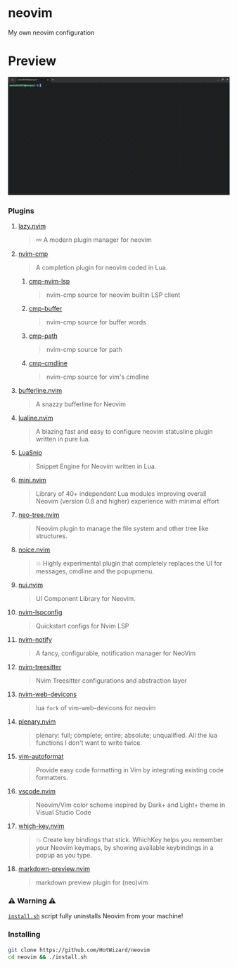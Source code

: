 # neovim
My own neovim configuration
# Preview
![Preview GIF](PREVIEW.gif)
### Plugins
1. [lazy.nvim](https://github.com/folke/lazy.nvim)
    > 💤 A modern plugin manager for neovim
2. [nvim-cmp](https://github.com/hrsh7th/nvim-cmp)
    > A completion plugin for neovim coded in Lua.
    1. [cmp-nvim-lsp](https://github.com/hrsh7th/cmp-nvim-lsp)
        > nvim-cmp source for neovim builtin LSP client
    2. [cmp-buffer](https://github.com/hrsh7th/cmp-buffer)
        > nvim-cmp source for buffer words
    3. [cmp-path](https://github.com/hrsh7th/cmp-path)
        > nvim-cmp source for path
    4. [cmp-cmdline](https://github.com/hrsh7th/cmp-cmdline)
        > nvim-cmp source for vim's cmdline
3. [bufferline.nvim](https://github.com/akinsho/bufferline.nvim)
    > A snazzy bufferline for Neovim
4. [lualine.nvim](https://github.com/nvim-lualine/lualine.nvim)
    > A blazing fast and easy to configure neovim statusline plugin written in pure lua.
5. [LuaSnip](https://github.com/L3MON4D3/LuaSnip)
    > Snippet Engine for Neovim written in Lua.
6. [mini.nvim](https://github.com/echasnovski/mini.nvim)
    > Library of 40+ independent Lua modules improving overall Neovim (version 0.8 and higher) experience with minimal effort
7. [neo-tree.nvim](https://github.com/nvim-neo-tree/neo-tree.nvim)
    > Neovim plugin to manage the file system and other tree like structures.
8. [noice.nvim](https://github.com/folke/noice.nvim)
    > 💥 Highly experimental plugin that completely replaces the UI for messages, cmdline and the popupmenu.
9. [nui.nvim](https://github.com/MunifTanjim/nui.nvim)
    > UI Component Library for Neovim.
10. [nvim-lspconfig](https://github.com/neovim/nvim-lspconfig)
    > Quickstart configs for Nvim LSP
11. [nvim-notify](https://github.com/rcarriga/nvim-notify)
    > A fancy, configurable, notification manager for NeoVim
12. [nvim-treesitter](https://github.com/nvim-treesitter/nvim-treesitter)
    > Nvim Treesitter configurations and abstraction layer
13. [nvim-web-devicons](https://github.com/nvim-tree/nvim-web-devicons)
    > lua `fork` of vim-web-devicons for neovim
14. [plenary.nvim](https://github.com/nvim-lua/plenary.nvim)
    > plenary: full; complete; entire; absolute; unqualified. All the lua functions I don't want to write twice.
15. [vim-autoformat](https://github.com/vim-autoformat/vim-autoformat)
    > Provide easy code formatting in Vim by integrating existing code formatters.
16. [vscode.nvim](https://github.com/Mofiqul/vscode.nvim)
    > Neovim/Vim color scheme inspired by Dark+ and Light+ theme in Visual Studio Code
17. [which-key.nvim](https://github.com/folke/which-key.nvim)
    > 💥 Create key bindings that stick. WhichKey helps you remember your Neovim keymaps, by showing available keybindings in a popup as you type.
18. [markdown-preview.nvim](https://github.com/iamcco/markdown-preview.nvim)
    > markdown preview plugin for (neo)vim
### ⚠️ Warning ⚠️
[```install.sh```](https://raw.githubusercontent.com/HotWizard/neovim/refs/heads/main/install.sh) script fully uninstalls Neovim from your machine!
### Installing
```sh
git clone https://github.com/HotWizard/neovim
cd neovim && ./install.sh
```
